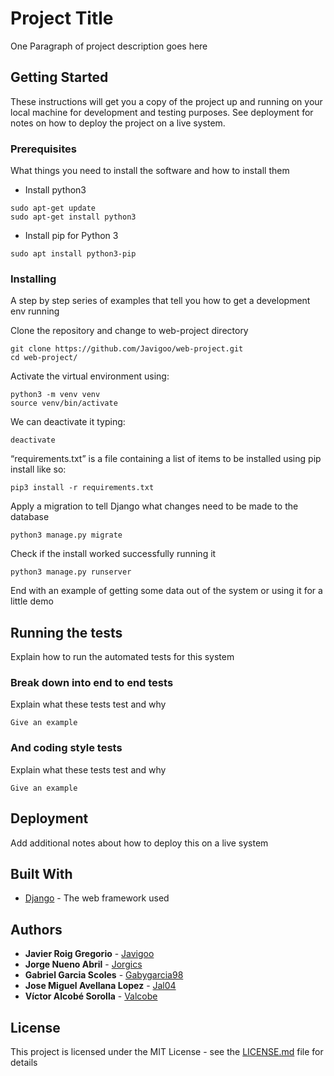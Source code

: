   # Project Title

  One Paragraph of project description goes here

  ## Getting Started

  These instructions will get you a copy of the project up and running on your local machine for development and testing purposes. See deployment for notes on how to deploy the project on a live system.

  ### Prerequisites

  What things you need to install the software and how to install them

  - Install python3
  ```
  sudo apt-get update
  sudo apt-get install python3
  ```
  - Install pip for Python 3
  ```
  sudo apt install python3-pip
  ```

  ### Installing

  A step by step series of examples that tell you how to get a development env running

  Clone the repository and change to web-project directory
  ```
  git clone https://github.com/Javigoo/web-project.git
  cd web-project/
  ```

  Activate the virtual environment using:
  ```
  python3 -m venv venv
  source venv/bin/activate
  ```

  We can deactivate it typing:
  ```
  deactivate
  ```

  “requirements.txt” is a file containing a list of items to be installed using pip
  install like so:
  ```
  pip3 install -r requirements.txt
  ```

  Apply a migration to tell Django what changes need to be made to the database
  ```
  python3 manage.py migrate
  ```

  Check if the install worked successfully running it
  ```
  python3 manage.py runserver
  ```

  End with an example of getting some data out of the system or using it for a little demo

  ## Running the tests

  Explain how to run the automated tests for this system

  ### Break down into end to end tests

  Explain what these tests test and why

  ```
  Give an example
  ```

  ### And coding style tests

  Explain what these tests test and why

  ```
  Give an example
  ```

  ## Deployment

  Add additional notes about how to deploy this on a live system

  ## Built With

  * [Django](https://www.djangoproject.com/) - The web framework used

  ## Authors

  * **Javier Roig Gregorio** - [Javigoo](https://github.com/Javigoo)
  * **Jorge Nueno Abril** - [Jorgics](https://github.com/jorgics)
  * **Gabriel Garcia Scoles** - [Gabygarcia98](https://github.com/gabygarcia98)
  * **Jose Miguel Avellana Lopez** - [Jal04](https://github.com/jal04)
  * **Víctor Alcobé Sorolla** - [Valcobe](https://github.com/valcobe)

  ## License

  This project is licensed under the MIT License - see the [LICENSE.md](LICENSE.md) file for details
